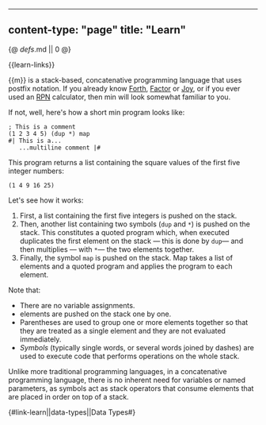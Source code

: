 -----
content-type: "page"
title: "Learn"
-----
{@ _defs_.md || 0 @}

{{learn-links}}

{{m}} is a stack-based, concatenative programming language that uses postfix notation. If you already know [Forth](http://www.forth.org/), [Factor](http://factorcode.org/) or [Joy](http://www.kevinalbrecht.com/code/joy-mirror/), or if you ever used an [RPN](https://en.wikipedia.org/wiki/Reverse_Polish_notation) calculator, then min will look somewhat familiar to you. 

If not, well, here's how a short min program looks like:

    ; This is a comment
    (1 2 3 4 5) (dup *) map
    #| This is a...
       ...multiline comment |#

This program returns a list containing the square values of the first five integer numbers:

    (1 4 9 16 25)

Let's see how it works:

1. First, a list containing the first five integers is pushed on the stack.
2. Then, another list containing two symbols (`dup` and `*`) is pushed on the stack. This constitutes a quoted program which, when executed duplicates the first element on the stack &mdash; this is done by `dup`&mdash; and then multiplies &mdash; with `*`&mdash; the two elements together.
3. Finally, the symbol `map` is pushed on the stack. Map takes a list of elements and a quoted program and applies the program to each element.

Note that:

* There are no variable assignments.
* elements are pushed on the stack one by one.
* Parentheses are used to group one or more elements together so that they are treated as a single element and they are not evaluated immediately.
* *Symbols* (typically single words, or several words joined by dashes) are used to execute code that performs operations on the whole stack.

Unlike more traditional programming languages, in a concatenative programming language, there is no inherent need for variables or named parameters, as symbols act as stack operators that consume elements that are placed in order on top of a stack.

{#link-learn||data-types||Data Types#}
